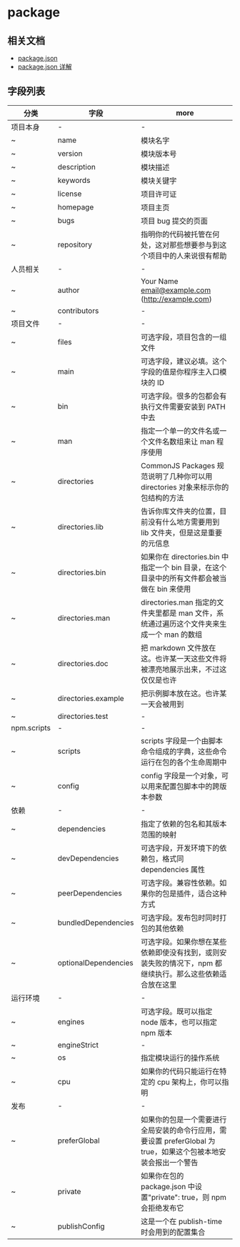 # package

## 相关文档

* [package.json](https://docs.npmjs.com/files/package.json)
* [package.json 详解](https://www.cnblogs.com/nullcc/p/5829218.html)

## 字段列表

| 分类        | 字段                 | more                                                                                                            |
| ----------- | -------------------- | --------------------------------------------------------------------------------------------------------------- |
| 项目本身    | -                    | -                                                                                                               |
| ~           | name                 | 模块名字                                                                                                        |
| ~           | version              | 模块版本号                                                                                                      |
| ~           | description          | 模块描述                                                                                                        |
| ~           | keywords             | 模块关键字                                                                                                      |
| ~           | license              | 项目许可证                                                                                                      |
| ~           | homepage             | 项目主页                                                                                                        |
| ~           | bugs                 | 项目 bug 提交的页面                                                                                             |
| ~           | repository           | 指明你的代码被托管在何处，这对那些想要参与到这个项目中的人来说很有帮助                                          |
| 人员相关    | -                    | -                                                                                                               |
| ~           | author               | Your Name <email@example.com> (http://example.com)                                                              |
| ~           | contributors         | -                                                                                                               |
| 项目文件    | -                    | -                                                                                                               |
| ~           | files                | 可选字段，项目包含的一组文件                                                                                    |
| ~           | main                 | 可选字段，建议必填。这个字段的值是你程序主入口模块的 ID                                                         |
| ~           | bin                  | 可选字段。很多的包都会有执行文件需要安装到 PATH 中去                                                            |
| ~           | man                  | 指定一个单一的文件名或一个文件名数组来让 man 程序使用                                                           |
| ~           | directories          | CommonJS Packages 规范说明了几种你可以用 directories 对象来标示你的包结构的方法                                 |
| ~           | directories.lib      | 告诉你库文件夹的位置，目前没有什么地方需要用到 lib 文件夹，但是这是重要的元信息                                 |
| ~           | directories.bin      | 如果你在 directories.bin 中指定一个 bin 目录，在这个目录中的所有文件都会被当做在 bin 来使用                     |
| ~           | directories.man      | directories.man 指定的文件夹里都是 man 文件，系统通过遍历这个文件夹来生成一个 man 的数组                        |
| ~           | directories.doc      | 把 markdown 文件放在这。也许某一天这些文件将被漂亮地展示出来，不过这仅仅是也许                                  |
| ~           | directories.example  | 把示例脚本放在这。也许某一天会被用到                                                                            |
| ~           | directories.test     | -                                                                                                               |
| npm.scripts | -                    | -                                                                                                               |
| ~           | scripts              | scripts 字段是一个由脚本命令组成的字典，这些命令运行在包的各个生命周期中                                        |
| ~           | config               | config 字段是一个对象，可以用来配置包脚本中的跨版本参数                                                         |
| 依赖        | -                    | -                                                                                                               |
| ~           | dependencies         | 指定了依赖的包名和其版本范围的映射                                                                              |
| ~           | devDependencies      | 可选字段，开发环境下的依赖包，格式同 dependencies 属性                                                          |
| ~           | peerDependencies     | 可选字段。兼容性依赖。如果你的包是插件，适合这种方式                                                            |
| ~           | bundledDependencies  | 可选字段。发布包时同时打包的其他依赖                                                                            |
| ~           | optionalDependencies | 可选字段。如果你想在某些依赖即使没有找到，或则安装失败的情况下，npm 都继续执行。那么这些依赖适合放在这里        |
| 运行环境    | -                    | -                                                                                                               |
| ~           | engines              | 可选字段。既可以指定 node 版本，也可以指定 npm 版本                                                             |
| ~           | engineStrict         | -                                                                                                               |
| ~           | os                   | 指定模块运行的操作系统                                                                                          |
| ~           | cpu                  | 如果你的代码只能运行在特定的 cpu 架构上，你可以指明                                                             |
| 发布        | -                    | -                                                                                                               |
| ~           | preferGlobal         | 如果你的包是一个需要进行全局安装的命令行应用，需要设置 preferGlobal 为 true，如果这个包被本地安装会报出一个警告 |
| ~           | private              | 如果你在包的 package.json 中设置"private": true，则 npm 会拒绝发布它                                            |
| ~           | publishConfig        | 这是一个在 publish-time 时会用到的配置集合                                                                      |
